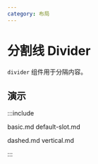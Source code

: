```yaml
---
category: 布局
---
```


# 分割线 Divider

`divider` 组件用于分隔内容。

## 演示

:::include

basic.md default-slot.md

dashed.md vertical.md

:::